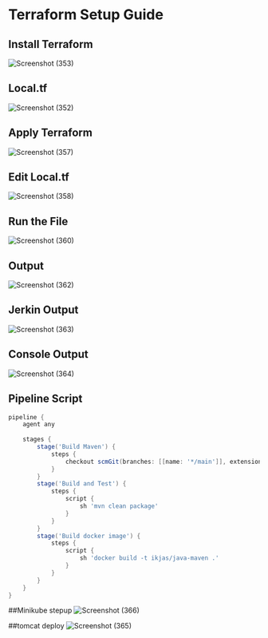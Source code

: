 # Terraform Setup Guide

## Install Terraform
![Screenshot (353)](https://github.com/user-attachments/assets/4d602a60-7bdf-43c5-8a6c-7bef5d09288b)

## Local.tf
![Screenshot (352)](https://github.com/user-attachments/assets/44e6274d-7dff-4f10-9034-699407ec077b)

## Apply Terraform
![Screenshot (357)](https://github.com/user-attachments/assets/75ca4c22-b11a-4d40-ba58-a972a6986a6c)

## Edit Local.tf
![Screenshot (358)](https://github.com/user-attachments/assets/6cbf60d5-b545-462a-a94f-98577c43b47c)

## Run the File
![Screenshot (360)](https://github.com/user-attachments/assets/84a67312-4f78-4904-9296-c5cbb3df67a4)

## Output
![Screenshot (362)](https://github.com/user-attachments/assets/4a316ba3-16f1-4b30-a7d9-cef75d752f61)

## Jerkin Output
![Screenshot (363)](https://github.com/user-attachments/assets/c602f7fa-4627-4ea8-8231-98ebf2da99cd)

## Console Output
![Screenshot (364)](https://github.com/user-attachments/assets/c2d6777d-3a79-455a-a73b-0d660720da07)

## Pipeline Script
```groovy
pipeline {
    agent any
    
    stages {
        stage('Build Maven') {
            steps {
                checkout scmGit(branches: [[name: '*/main']], extensions: [], userRemoteConfigs: [[url: 'https://github.com/kannancloud001/spring-framework-petclinic.git']])
            }
        }
        stage('Build and Test') {
            steps {
                script {
                    sh 'mvn clean package'
                }
            }
        }
        stage('Build docker image') {
            steps {
                script {
                    sh 'docker build -t ikjas/java-maven .'
                }
            }
        }
    }
}
```

##Minikube stepup
![Screenshot (366)](https://github.com/user-attachments/assets/be2618fc-6205-4eca-99c9-9135cc48dfc0)

##tomcat deploy
![Screenshot (365)](https://github.com/user-attachments/assets/728e8398-356a-4d10-bdd0-7c6bd6a9400a)


